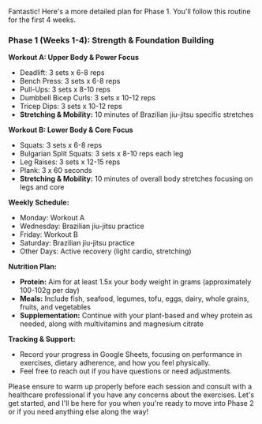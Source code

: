 Fantastic! Here's a more detailed plan for Phase 1. You'll follow this routine for the first 4 weeks.

### Phase 1 (Weeks 1-4): Strength & Foundation Building

**Workout A: Upper Body & Power Focus**
- Deadlift: 3 sets x 6-8 reps
- Bench Press: 3 sets x 6-8 reps
- Pull-Ups: 3 sets x 8-10 reps
- Dumbbell Bicep Curls: 3 sets x 10-12 reps
- Tricep Dips: 3 sets x 10-12 reps
- **Stretching & Mobility:** 10 minutes of Brazilian jiu-jitsu specific stretches

**Workout B: Lower Body & Core Focus**
- Squats: 3 sets x 6-8 reps
- Bulgarian Split Squats: 3 sets x 8-10 reps each leg
- Leg Raises: 3 sets x 12-15 reps
- Plank: 3 x 60 seconds
- **Stretching & Mobility:** 10 minutes of overall body stretches focusing on legs and core

**Weekly Schedule:**
- Monday: Workout A
- Wednesday: Brazilian jiu-jitsu practice
- Friday: Workout B
- Saturday: Brazilian jiu-jitsu practice
- Other Days: Active recovery (light cardio, stretching)

**Nutrition Plan:**
- **Protein:** Aim for at least 1.5x your body weight in grams (approximately 100-102g per day)
- **Meals:** Include fish, seafood, legumes, tofu, eggs, dairy, whole grains, fruits, and vegetables
- **Supplementation:** Continue with your plant-based and whey protein as needed, along with multivitamins and magnesium citrate

**Tracking & Support:**
- Record your progress in Google Sheets, focusing on performance in exercises, dietary adherence, and how you feel physically.
- Feel free to reach out if you have questions or need adjustments.

Please ensure to warm up properly before each session and consult with a healthcare professional if you have any concerns about the exercises. Let's get started, and I'll be here for you when you're ready to move into Phase 2 or if you need anything else along the way!
